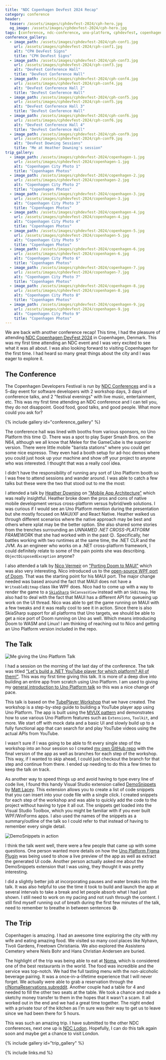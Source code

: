 ```yaml
---
title: "NDC Copenhagen DevFest 2024 Recap"
category: conference
header:
  teaser: /assets/images/cphdevfest-2024/cph-hero.jpg
  og_image: /assets/images/cphdevfest-2024/cph-hero.jpg
tags: [conference, ndc-conference, uno-platform, cphdevfest, copenhagen]
conference_gallery:
  - image_path: /assets/images/cphdevfest-2024/cph-conf1.jpg
    url: /assets/images/cphdevfest-2024/cph-conf1.jpg
    alt: "CPH DevFest Signs"
    title: "CPH DevFest Signs"
  - image_path: /assets/images/cphdevfest-2024/cph-conf3.jpg
    url: /assets/images/cphdevfest-2024/cph-conf3.jpg
    alt: "DevFest Conference Hall"
    title: "DevFest Conference Hall"
  - image_path: /assets/images/cphdevfest-2024/cph-conf4.jpg
    url: /assets/images/cphdevfest-2024/cph-conf4.jpg
    alt: "DevFest Conference Hall 2"
    title: "DevFest Conference Hall"
  - image_path: /assets/images/cphdevfest-2024/cph-conf5.jpg
    url: /assets/images/cphdevfest-2024/cph-conf5.jpg
    alt: "DevFest Conference Hall 3"
    title: "DevFest Conference Hall"
  - image_path: /assets/images/cphdevfest-2024/cph-conf6.jpg
    url: /assets/images/cphdevfest-2024/cph-conf6.jpg
    alt: "DevFest Conference Hall 4"
    title: "DevFest Conference Hall"
  - image_path: /assets/images/cphdevfest-2024/cph-conf9.jpg
    url: /assets/images/cphdevfest-2024/cph-conf9.jpg
    alt: "DevFest Downing Sessions"
    title: "Me at Heather Downing's session"
trip_gallery:
  - image_path: /assets/images/cphdevfest-2024/copenhagen-1.jpg
    url: /assets/images/cphdevfest-2024/copenhagen-1.jpg
    alt: "Copenhagen City Photo 1"
    title: "Copenhagen Photos"
  - image_path: /assets/images/cphdevfest-2024/copenhagen-2.jpg
    url: /assets/images/cphdevfest-2024/copenhagen-2.jpg
    alt: "Copenhagen City Photo 2"
    title: "Copenhagen Photos"
  - image_path: /assets/images/cphdevfest-2024/copenhagen-3.jpg
    url: /assets/images/cphdevfest-2024/copenhagen-3.jpg
    alt: "Copenhagen City Photo 3"
    title: "Copenhagen Photos"
  - image_path: /assets/images/cphdevfest-2024/copenhagen-4.jpg  
    url: /assets/images/cphdevfest-2024/copenhagen-4.jpg
    alt: "Copenhagen City Photo 4"
    title: "Copenhagen Photos"
  - image_path: /assets/images/cphdevfest-2024/copenhagen-5.jpg
    url: /assets/images/cphdevfest-2024/copenhagen-5.jpg
    alt: "Copenhagen City Photo 5"
    title: "Copenhagen Photos"
  - image_path: /assets/images/cphdevfest-2024/copenhagen-6.jpg
    url: /assets/images/cphdevfest-2024/copenhagen-6.jpg
    alt: "Copenhagen City Photo 6"
    title: "Copenhagen Photos"
  - image_path: /assets/images/cphdevfest-2024/copenhagen-7.jpg
    url: /assets/images/cphdevfest-2024/copenhagen-7.jpg
    alt: "Copenhagen City Photo 7"
    title: "Copenhagen Photos"
  - image_path: /assets/images/cphdevfest-2024/copenhagen-8.jpg
    url: /assets/images/cphdevfest-2024/copenhagen-8.jpg
    alt: "Copenhagen City Photo 8"
    title: "Copenhagen Photos"
  - image_path: /assets/images/cphdevfest-2024/copenhagen-9.jpg
    url: /assets/images/cphdevfest-2024/copenhagen-9.jpg
    alt: "Copenhagen City Photo 9"
    title: "Copenhagen Photos"
---
```


We are back with another conference recap! This time, I had the pleasure of attending [NDC Copenhagen DevFest 2024][cph-devfest-site] in Copenhagen, Denmark. This was my first time attending an NDC event and I was very excited to see what it was all about. I was also looking forward to visiting Copenhagen for the first time. I had heard so many great things about the city and I was eager to explore it.

## The Conference

The Copenhagen Developers Festival is run by [NDC Conferences][ndc-site] and is a 5-day event for software developers with 2 workshop days, 3 days of conference talks, and 2 "festival evenings" with live music, entertainment, etc. This was my first time attending an NDC conference and I can tell you, they do not disappoint. Good food, good talks, and good people. What more could you ask for?

{% include gallery id="conference_gallery" %}

The conference hall was lined with booths from various sponsors, no Uno Platform this time :wink:. There was a spot to play Super Smash Bros. on the N64, although we all know that Melee for the GameCube is the superior version. There were little mobile "barista stations" where you could get some nice espresso. They even had a booth setup for ad-hoc demos where you could just hook up your machine and show off your project to anyone who was interested. I thought that was a really cool idea.

I didn't have the responsibility of running any sort of Uno Platform booth so I was free to attend sessions and wander around. I was able to catch a few talks but these were the two that stood out to me the most:

I attended a talk by [Heather Downing][downing-twitter] on ["Mobile App Architecture"][downing-talk] which was really insightful. Heather broke down the pros and cons of native mobile development versus cross-platform versus hybrid/web solutions. I was curious if I would see an Uno Platform mention during the presentation but she mostly focused on MAUI/XF and React Native. Heather walked us through different scenarios where the native approach may be best and others where xplat may be the better option. She also shared some stories from the trenches surrounding an _UNNAMED .NET CROSS-PLATFORM FRAMEWORK_ that she had worked with in the past :wink:. Specifically, her battles working with two runtimes at the same time, the .NET CLR and the JVM. As an engineer who works on a .NET cross-platform framework, I could definitely relate to some of the pain points she was describing. `ObjectDisposedException` anyone?

I also attended a talk by [Nico Vermeir][vermeir-twitter] on ["Porting Doom to MAUI"][nico-talk] which was also very interesting. Nico introduced us to the [open-source WPF port of Doom][doom-wpf]. That was the starting point for his MAUI port. The major change needed was based around the fact that MAUI does not have a `WriteableBitmap` class like WPF does. Nico had to come up with a way to render the game to a [`SkiaSharp`][skia-sharp] `SkCanvasView` instead with an `SkBitmap`. He also had to deal with the fact that MAUI has a different API for queueing up work on the UI thread. Nico was able to get the game running on MAUI with a few tweaks and it was really cool to see it in action. Since there is also SkiaSharp support for all platforms that Uno targets, we should be able to get a nice port of Doom running on Uno as well. Which means introducing Doom to WASM and Linux! I am thinking of reaching out to Nico and getting an Uno Platform version included in the repo.

## The Talk

![Me giving the Uno Platform Talk](/assets/images/cphdevfest-2024/me-talking.png)

I had a session on the morning of the last day of the conference. The talk was titled ["Let's build a .NET YouTube player for which platform? All of them!"][cpf-session-page-mine]. This was my first time giving this talk. It is more of a deep dive into building an entire app from scratch using Uno Platform. I am used to giving my [general introduction to Uno Platform talk][uno-intro-talk] so this was a nice change of pace.

This talk is based on the [TubePlayer Workshop][tubeplayer-workshop] that we have created. The workshop is a step-by-step guide to building a YouTube player app using Uno Platform. The app is built using the [MVUX pattern][mvux-docs] and demonstrates how to use various Uno Platform features such as `Extensions`, `Toolkit`, and more. We start off with mock data and a basic UI and slowly build up to a fully functional app that can search for and play YouTube videos using the actual APIs from YouTube.

I wasn't sure if I was going to be able to fit every single step of the workshop into an hour session so I created [my own GitHub repo][tubeplayer-repo] with the final version of the app as well as branches for each step of the workshop. This way, if I wanted to skip ahead, I could just checkout the branch for that step and continue from there. I ended up needing to do this a few times to keep the talk on track.

As another way to speed things up and avoid having to type every line of code live, I found this handy Visual Studio extension called [DemoSnippets][demo-snippets] by [Matt Lacey][lacey-twitter]. This extension allows you to create a list of code snippets that you can insert into your code file with a single click. I created snippets for each step of the workshop and was able to quickly add the code to the project without having to type it all out. The snippets get loaded into the Visual Studio Toolbox, which you might be familiar with if you ever built WPF/WinForms apps. I also used the names of the snippets as a summary/outline of the talk so I could refer to that instead of having to remember every single detail.

![DemoSnippets in action](/assets/images/cphdevfest-2024/demo-snippets.png)

I think the talk went well, there were a few people that came up with some questions. One person wanted more details on how the [Uno Platform Figma Plugin][figma-plugin] was being used to show a live preview of the app as well as extract the generated UI code. Another person actually asked me about the DemoSnippets extension that I was using, they thought it was pretty interesting.

I did a slightly better job at incorporating pauses and water breaks into the talk. It was also helpful to use the time it took to build and launch the app at several intervals to take a break and let people absorb what I had just shown. I still need to work on my pacing and not rush through the content. I still find myself running out of breath during the first few minutes of the talk, need to remember to breathe in between sentences :sweat_smile:.

## The Trip

Copenhagen is amazing. I had an awesome time exploring the city with my wife and eating amazing food. We visited so many cool places like Nyhavn, Tivoli Gardens, Freetown Christiania. We also explored the Assistens Cemetery where Niels Bohr and Hans Christian Andersen are buried.

The highlight of the trip was being able to eat at [Noma][noma], which is considered one of the best restaurants in the world. The food was incredible and the service was top-notch. We had the full tasting menu with the non-alcoholic beverage pairing. It was a once-in-a-lifetime experience that I will never forget. We actually were able to grab a reservation through the [r/NomaReservations subreddit][noma-reddit]. Another couple had a table for 4 and needed to fill the other two seats at the table. We took a chance and made a sketchy money transfer to them in the hopes that it wasn't a scam. It all worked out in the end and we had a great time together. The night ended with a private tour of the kitchen as I'm sure was their way to get us to leave since we had been there for 5 hours.

This was such an amazing trip. I have submitted to the other NDC conferences, next one up is [NDC Lodon][ndc-london]. Hopefully, I can do this talk again soon and maybe get a chance to visit London.

{% include gallery id="trip_gallery" %}

[cph-devfest-site]: https://cphdevfest.com/
[cpf-session-page-mine]: https://cphdevfest.com/agenda/lets-build-a-net-youtube-player-for-which-platform-all-of-them-0jla/0msoy34upc1
[downing-twitter]: https://x.com/quorralyne
[vermeir-twitter]: https://x.com/NicoVermeir
[lacey-twitter]: https://x.com/mrlacey
[ndc-site]: https://ndcconferences.com/
[downing-talk]: https://cphdevfest.com/agenda/mobile-app-architecture-how-to-conquer-the-giant-0wgk/0l58y0v6ra9
[nico-talk]: https://cphdevfest.com/agenda/from-hell-to-heaven-porting-doom-to-maui-0atn/0v0o6tbhuod
[doom-wpf]: https://github.com/wcabus/doom-sharp
[skia-sharp]: https://github.com/mono/SkiaSharp
[uno-intro-talk]: https://sessionize.com/s/steve-bilogan/net-apps-everywhere/66417
[tubeplayer-workshop]: https://aka.platform.uno/tubeplayer-workshop
[mvux-docs]: https://platform.uno/docs/articles/external/uno.extensions/doc/Learn/Mvux/Overview.html
[tubeplayer-repo]: https://github.com/kazo0/TubePlayer
[demo-snippets]: https://github.com/mrlacey/DemoSnippets
[figma-plugin]: https://platform.uno/unofigma/
[noma]: https://noma.dk/
[noma-reddit]: https://www.reddit.com/r/NomaReservations/
[ndc-london]: https://ndclondon.com/
{% include links.md %}
